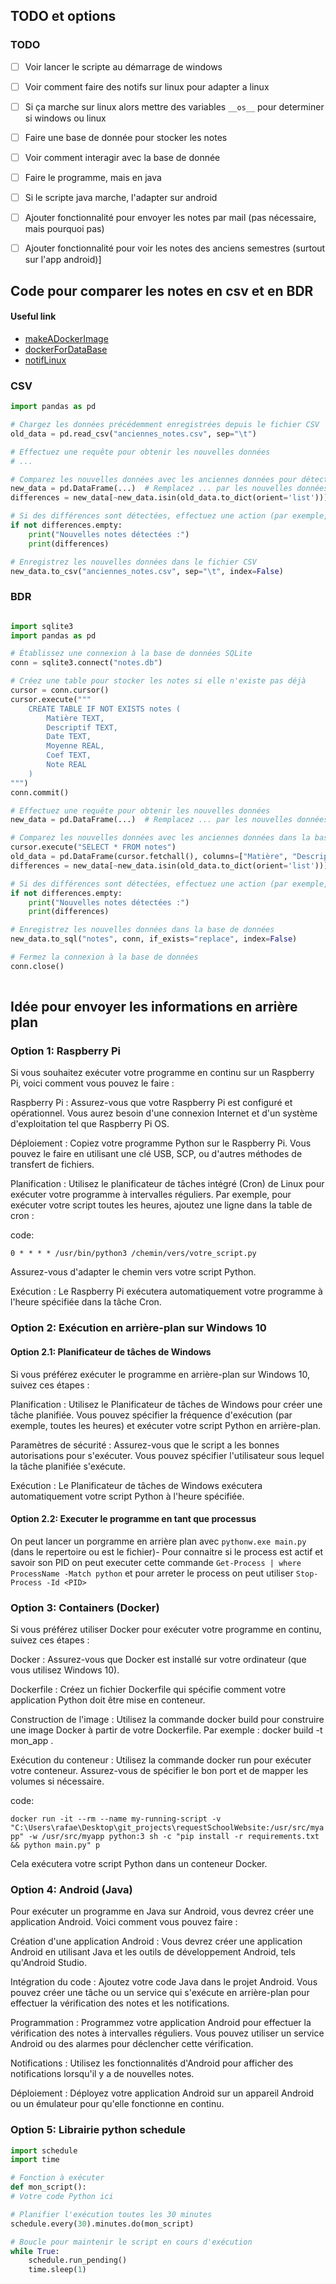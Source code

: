 ## TODO et options

### TODO
- [ ] Voir lancer le scripte au démarrage de windows
- [ ] Voir comment faire des notifs sur linux pour adapter a linux
- [ ] Si ça marche sur linux alors mettre des variables `__os__` pour determiner si windows ou linux
- [ ] Faire une base de donnée pour stocker les notes
- [ ] Voir comment interagir avec la base de donnée
- [ ] Faire le programme, mais en java
- [ ] Si le scripte java marche, l'adapter sur android
- [ ] Ajouter fonctionnalité pour envoyer les notes par mail (pas nécessaire, mais pourquoi pas)
- [ ] Ajouter fonctionnalité pour voir les notes des anciens semestres (surtout sur l'app android)]


## Code pour comparer les notes en csv et en BDR

#### Useful link

- [makeADockerImage](https://www.geeksforgeeks.org/how-to-run-a-python-script-using-docker/)
- [dockerForDataBase](https://commandprompt.com/education/how-to-install-postgresql-using-docker-compose/)
- [notifLinux](https://guillaume.fenollar.fr/blog/systemd-sdnotify-python-daemon/)

### CSV


```python
import pandas as pd

# Chargez les données précédemment enregistrées depuis le fichier CSV
old_data = pd.read_csv("anciennes_notes.csv", sep="\t")

# Effectuez une requête pour obtenir les nouvelles données
# ...

# Comparez les nouvelles données avec les anciennes données pour détecter les différences
new_data = pd.DataFrame(...)  # Remplacez ... par les nouvelles données obtenues
differences = new_data[~new_data.isin(old_data.to_dict(orient='list'))].dropna()

# Si des différences sont détectées, effectuez une action (par exemple, envoyer une notification)
if not differences.empty:
    print("Nouvelles notes détectées :")
    print(differences)

# Enregistrez les nouvelles données dans le fichier CSV
new_data.to_csv("anciennes_notes.csv", sep="\t", index=False)

```

### BDR

```python

import sqlite3
import pandas as pd

# Établissez une connexion à la base de données SQLite
conn = sqlite3.connect("notes.db")

# Créez une table pour stocker les notes si elle n'existe pas déjà
cursor = conn.cursor()
cursor.execute("""
    CREATE TABLE IF NOT EXISTS notes (
        Matière TEXT,
        Descriptif TEXT,
        Date TEXT,
        Moyenne REAL,
        Coef TEXT,
        Note REAL
    )
""")
conn.commit()

# Effectuez une requête pour obtenir les nouvelles données
new_data = pd.DataFrame(...)  # Remplacez ... par les nouvelles données obtenues

# Comparez les nouvelles données avec les anciennes données dans la base de données
cursor.execute("SELECT * FROM notes")
old_data = pd.DataFrame(cursor.fetchall(), columns=["Matière", "Descriptif", "Date", "Moyenne", "Coef", "Note"])
differences = new_data[~new_data.isin(old_data.to_dict(orient='list'))].dropna()

# Si des différences sont détectées, effectuez une action (par exemple, envoyer une notification)
if not differences.empty:
    print("Nouvelles notes détectées :")
    print(differences)

# Enregistrez les nouvelles données dans la base de données
new_data.to_sql("notes", conn, if_exists="replace", index=False)

# Fermez la connexion à la base de données
conn.close()
    
```


## Idée pour envoyer les informations en arrière plan

### Option 1: Raspberry Pi

Si vous souhaitez exécuter votre programme en continu sur un Raspberry Pi, voici comment vous pouvez le faire :

Raspberry Pi : Assurez-vous que votre Raspberry Pi est configuré et opérationnel. Vous aurez besoin d'une connexion Internet et d'un système d'exploitation tel que Raspberry Pi OS.

Déploiement : Copiez votre programme Python sur le Raspberry Pi. Vous pouvez le faire en utilisant une clé USB, SCP, ou d'autres méthodes de transfert de fichiers.

Planification : Utilisez le planificateur de tâches intégré (Cron) de Linux pour exécuter votre programme à intervalles réguliers. Par exemple, pour exécuter votre script toutes les heures, ajoutez une ligne dans la table de cron :

code: 

`0 * * * * /usr/bin/python3 /chemin/vers/votre_script.py`

Assurez-vous d'adapter le chemin vers votre script Python.

Exécution : Le Raspberry Pi exécutera automatiquement votre programme à l'heure spécifiée dans la tâche Cron.

### Option 2: Exécution en arrière-plan sur Windows 10
#### Option 2.1: Planificateur de tâches de Windows

Si vous préférez exécuter le programme en arrière-plan sur Windows 10, suivez ces étapes :

Planification : Utilisez le Planificateur de tâches de Windows pour créer une tâche planifiée. Vous pouvez spécifier la fréquence d'exécution (par exemple, toutes les heures) et exécuter votre script Python en arrière-plan.

Paramètres de sécurité : Assurez-vous que le script a les bonnes autorisations pour s'exécuter. Vous pouvez spécifier l'utilisateur sous lequel la tâche planifiée s'exécute.

Exécution : Le Planificateur de tâches de Windows exécutera automatiquement votre script Python à l'heure spécifiée.

#### Option 2.2: Executer le programme en tant que processus

On peut lancer un porgramme en arrière plan avec `pythonw.exe main.py` (dans le repertoire ou est le fichier)-
Pour connaitre si le process est actif et savoir son PID on peut executer cette commande `Get-Process | where ProcessName -Match python`
et pour arreter le process on peut utiliser `Stop-Process -Id <PID>`

### Option 3: Containers (Docker)

Si vous préférez utiliser Docker pour exécuter votre programme en continu, suivez ces étapes :

Docker : Assurez-vous que Docker est installé sur votre ordinateur (que vous utilisez Windows 10).

Dockerfile : Créez un fichier Dockerfile qui spécifie comment votre application Python doit être mise en conteneur.

Construction de l'image : Utilisez la commande docker build pour construire une image Docker à partir de votre Dockerfile. Par exemple : docker build -t mon_app .

Exécution du conteneur : Utilisez la commande docker run pour exécuter votre conteneur. Assurez-vous de spécifier le bon port et de mapper les volumes si nécessaire.

code:

`docker run -it --rm --name my-running-script -v "C:\Users\rafae\Desktop\git_projects\requestSchoolWebsite:/usr/src/myapp" -w /usr/src/myapp python:3 sh -c "pip install -r requirements.txt && python main.py"
p`

Cela exécutera votre script Python dans un conteneur Docker.

### Option 4: Android (Java)

Pour exécuter un programme en Java sur Android, vous devrez créer une application Android. Voici comment vous pouvez faire :

Création d'une application Android : Vous devrez créer une application Android en utilisant Java et les outils de développement Android, tels qu'Android Studio.

Intégration du code : Ajoutez votre code Java dans le projet Android. Vous pouvez créer une tâche ou un service qui s'exécute en arrière-plan pour effectuer la vérification des notes et les notifications.

Programmation : Programmez votre application Android pour effectuer la vérification des notes à intervalles réguliers. Vous pouvez utiliser un service Android ou des alarmes pour déclencher cette vérification.

Notifications : Utilisez les fonctionnalités d'Android pour afficher des notifications lorsqu'il y a de nouvelles notes.

Déploiement : Déployez votre application Android sur un appareil Android ou un émulateur pour qu'elle fonctionne en continu.

### Option 5: Librairie python schedule

```python
import schedule
import time

# Fonction à exécuter
def mon_script():
# Votre code Python ici

# Planifier l'exécution toutes les 30 minutes
schedule.every(30).minutes.do(mon_script)

# Boucle pour maintenir le script en cours d'exécution
while True:
    schedule.run_pending()
    time.sleep(1)
```